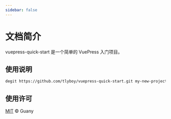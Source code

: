 ```yaml
---
sidebar: false
---
```


# 文档简介

vuepress-quick-start 是一个简单的 VuePress 入门项目。

## 使用说明

```bash
degit https://github.com/tlyboy/vuepress-quick-start.git my-new-project
```

## 使用许可

[MIT](https://github.com/tlyboy/vuepress-quick-start/blob/main/LICENSE) © Guany
